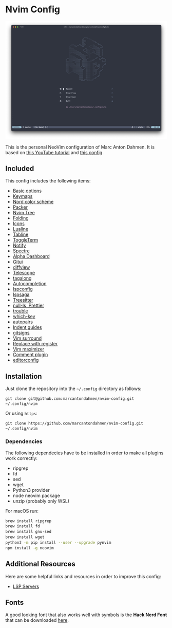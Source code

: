 # Nvim Config

![](images/dashboard.png)

This is the personal NeoVim configuration of Marc Anton Dahmen.
It is based on [this YouTube tutorial](https://www.youtube.com/watch?v=vdn_pKJUda8)
and [this config](https://github.com/josean-dev/dev-environment-files/tree/main/.config/nvim).

## Included

This config includes the following items:

-   [Basic options](lua/marcantondahmen/core/options.lua)
-   [Keymaps](lua/marcantondahmen/core/keymaps.lua)
-   [Nord color scheme](https://github.com/shaunsingh/nord.nvim)
-   [Packer](https://github.com/wbthomason/packer.nvim)
-   [Nvim Tree](https://github.com/nvim-tree/nvim-tree.lua)
-   [Folding](lua/marcantondahmen/plugins/fold.lua)
-   [Icons](https://github.com/nvim-tree/nvim-web-devicons)
-   [Lualine](https://github.com/nvim-lualine/lualine.nvim)
-   [Tabline](https://github.com/kdheepak/tabline.nvim)
-   [ToggleTerm](https://github.com/akinsho/toggleterm.nvim)
-   [Notify](https://github.com/rcarriga/nvim-notify)
-   [Spectre](https://github.com/nvim-pack/nvim-spectre)
-   [Alpha Dashboard](https://github.com/goolord/alpha-nvim)
-   [Gitui](lua/marcantondahmen/plugins/gitui.lua)
-   [diffview](https://github.com/sindrets/diffview.nvim)
-   [Telescope](https://github.com/nvim-telescope/telescope.nvim)
-   [tagalong](https://github.com/AndrewRadev/tagalong.vim)
-   [Autocompletion](https://github.com/hrsh7th/nvim-cmp)
-   [lspconfig](https://github.com/neovim/nvim-lspconfig)
-   [lspsaga](https://github.com/glepnir/lspsaga.nvim)
-   [Treesitter](https://github.com/nvim-treesitter/nvim-treesitter)
-   [null-ls, Prettier](https://github.com/jose-elias-alvarez/null-ls.nvim)
-   [trouble](https://github.com/folke/trouble.nvim)
-   [which-key](https://github.com/folke/which-key.nvim)
-   [autopairs](https://github.com/windwp/nvim-autopairs)
-   [Indent guides](https://github.com/lukas-reineke/indent-blankline.nvim)
-   [gitsigns](https://github.com/lewis6991/gitsigns.nvim)
-   [Vim surround](https://github.com/tpope/vim-surround)
-   [Replace with register](https://github.com/inkarkat/vim-ReplaceWithRegister)
-   [Vim maximizer](https://github.com/szw/vim-maximizer)
-   [Comment plugin](https://github.com/numToStr/Comment.nvim)
-   [editorconfig](https://github.com/gpanders/editorconfig.nvim)

## Installation

Just clone the repository into the `~/.config` directory as follows:

```
git clone git@github.com:marcantondahmen/nvim-config.git ~/.config/nvim
```

Or using `https`:

```
git clone https://github.com/marcantondahmen/nvim-config.git ~/.config/nvim
```

### Dependencies

The following dependecies have to be installed in order to make all plugins work correctly:

-   ripgrep
-   fd
-   sed
-   wget
-   Python3 provider
-   node neovim package
-   unzip (probably only WSL)

For macOS run:

```bash
brew install ripgrep
brew install fd
brew install gnu-sed
brew install wget
python3 -m pip install --user --upgrade pynvim
npm install -g neovim
```

## Additional Resources

Here are some helpful links and resources in order to improve this config:

-   [LSP Servers](https://github.com/williamboman/mason-lspconfig.nvim#available-lsp-servers)

## Fonts

A good looking font that also works well with symbols is the **Hack Nerd Font** that can be downloaded [here](https://www.nerdfonts.com/font-downloads).
